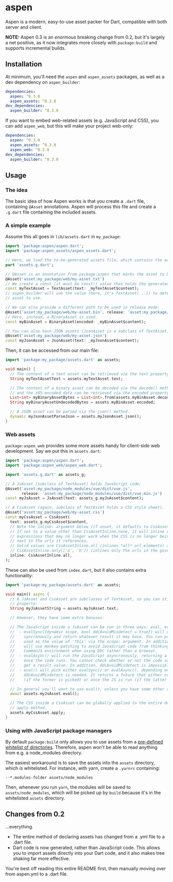 # aspen

Aspen is a modern, easy-to-use asset packer for Dart, compatible with both server and client.

**NOTE:** Aspen 0.3 is an *enormous* breaking change from 0.2, but it's largely a net positive,
as it now integrates more closely with `package:build` and supports incremental builds.

## Installation

At minimum, you'll need the `aspen` and `aspen_assets` packages, as well as a dev dependency on
`aspen_builder`:

```yaml
dependencies:
  aspen: ^0.3.0
  aspen_assets: ^0.3.0
dev_dependencies:
  aspen_builder: ^0.3.0
```

If you want to embed web-related assets (e.g. JavaScript and CSS), you can add `aspen_web`, but
this will make your project web-only:

```yaml
dependencies:
  aspen: ^0.3.0
  aspen_assets: ^0.3.0
  aspen_web: ^0.3.0
dev_dependencies:
  aspen_builder: ^0.3.0
```

## Usage

### The idea

The basic idea of how Aspen works is that you create a `.dart` file, containing `@Asset`
annotations. Aspen will process this file and create a `.g.dart` file containing the
included assets.

### A simple example

Assume this all goes in `lib/assets.dart` in `my_package`:

```dart
import 'package:aspen/aspen.dart';
import 'package:aspen_assets/aspen_assets.dart';

// Here, we load the to-be-generated assets file, which contains the actual asset content.
part 'assets.g.dart';

// @Asset is an annotation from package:aspen that marks the asset to be packed.
@Asset('asset:my_package/web/my-asset.txt')
// We create a const (it must be const!) value that holds the generated asset content.
const myTextAsset = TextAsset(text: _myTextAsset$content);
// aspen_builder will use the value (here, it's TextAsset(...)) to determine what type of
// asset to use.

// We can also provide a different path to be used in release mode:
@Asset('asset:my_package/web/my-asset.bin', release: 'asset:my_package/web/my-assets.rel.bin')
// Here, instead, a BinaryAsset is used.
const myBinAsset = BinaryAsset(encoded: _myBinAsset$content);

// You can also have JSON assets (JsonAsset is a subclass of TextAsset).
@Asset('asset:my_package/web/my-asset.json')
const myJsonAsset = JsonAsset(text: _myJsonAsset$content);
```

Then, it can be accessed from our main file:

```dart
import 'package:my_package/assets.dart' as assets;

void main() {
  // The content of a text asset can be retrieved via the text property.
  String myTextAssetText = assets.myTextAsset.text;

  // The content of a binary asset can be decoded via the decode() method,
  // and the z85-encoded data can be retrieved via the encoded property.
  List<int> myBinaryAssetBytes = List<int>.from(assets.myBinAsset.decode());
  String myBinaryAssetUndecodedBytes = assets.myBinAsset.encoded;

  // A JSON asset can be parsed via the json() method.
  dynamic myJsonAssetParseJson = assets.myJsonAsset.json();
}
```

### Web assets

`package:aspen_web` provides some more assets handy for client-side web development. Say we put
this in `assets.dart`:

```dart
import 'package:aspen/aspen.dart';
import 'package:aspen_web/aspen_web.dart';

import 'assets.g.dart' as assets_g;

// A JsAsset (subclass of TextAsset) holds JavaScript code;
@Asset('asset:my_package/node_modules/vue/dist/vue.js',
       release: 'asset:my_package/node_modules/vue/dist/vue.min.js')
const myJsAsset = JsAsset(text: assets_g.myJsAsset$content);

// A CssAsset (again, subclass of TextAsset holds a CSS style sheet).
@Asset('asset:my_package/web/my-asset.css')
const myCssAsset = CssAsset(
  text: assets_g.myCssAsset$content,
  // Note the inline: argument below (if unset, it defaults to CssAssetInline.none).
  // If set to a value other than CssAssetInline.none, it will inline relative url(...)
  // expressions that may no longer work when the CSS is no longer being loaded from
  // next to the urls it references.
  // Valid values are CssAssetInline.all (inlines *all* url elements) and
  // CssAssetInline.only(['a', 'b']) (inlines only the urls in the given list).
  inline: CssAssetInline.all,
);
```

These can also be used from `index.dart`, but it also contains extra functionality:

```dart
import 'package:my_package/assets.dart' as assets;

void main() async {
  // A JsAsset and CssAsset are subclasses of TextAsset, so you can still use the text
  // property:
  String myJsAssetString = assets.myJsAsset.text;

  // However, they have some extra bonuses:

  // The JavaScript inside a JsAsset can be run in three ways: eval, evalSync, and evalAsync:
  //  - evalSync({dynamic scope, bool ddcAvoidMisdetect = true}) will run the JavaScript
  //    syncronously and return whatever result it may have. You can pass a custom scope to be
  //    used as the value of 'this' via the scope: argument. In addition, ddcAvoidMisdetect
  //    will use monkey-patching to avoid JavaScript code from thinking it's running in a
  //    CommonJS environment when using DDC rather than a browser.
  //  - evalAsync() will run the JavaScript asyncronously, returning a future that will complete
  //    once the code runs. You cannot check whether or not the code succeeded, nor can you
  //    get a result value. In addition, ddcAvoidMisdetect is impossible to emulate.
  //  - eval() will pick either evalSync() or evalAsync(), depending on whether or not
  //    ddcAvoidMisdetect is needed. It returns a future that either completes immediately
  //    (if the former is picked) or once the JS is run (if the latter is picked).

  // In general you'll want to use eval(), unless you have some other requirements.
  await assets.myJsAsset.eval();

  // The CSS inside a CssAsset can be globally applied to the entire document using the
  // apply method.
  assets.myCssAsset.apply;
}
```

### Using with JavaScript package managers

By default `package:build` only allows you to use assets from a [pre-defined
whitelist of directories](https://github.com/dart-lang/build/blob/build-v1.1.0/build_runner_core/lib/src/generate/options.dart#L19-L31). Therefore, aspen won't be able to read anything from e.g. a node_modules directory.

The easiest workaround is to save the assets into the `assets` directory, which *is* whitelisted. For instance,
with yarn, create a `.yarnrc` containing:

```
--*.modules-folder assets/node_modules
```

Then, whenever you run `yarn`, the modules will be saved to `assets/node_modules`, which will be picked up by `build`
because it's in the whitelisted `assets` directory.

## Changes from 0.2

...everything.

- The entire method of declaring assets has changed from a .yml file to a .dart file.
- Dart code is now generated, rather than JavaScript code. This allows you to import assets
  directly into your Dart code, and it also makes tree shaking far more effective.

You're best off reading this entire README first, then manually moving over from aspen.yml to
a .dart file.
